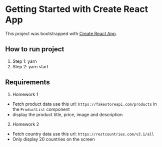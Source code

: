# Getting Started with Create React App

This project was bootstrapped with [Create React App](https://github.com/facebook/create-react-app).

## How to run project

1. Step 1: yarn
2. Step 2: yarn start

## Requirements

1. Homework 1

- Fetch product data use this url: `https://fakestoreapi.com/products` in the `ProductList` component
- display the product title, price, image and description

2. Homework 2

- Fetch country data use this url: `https://restcountries.com/v3.1/all`
- Only display 20 countries on the screen
